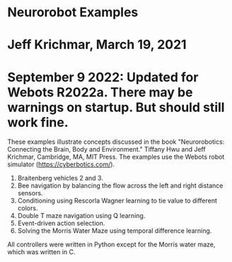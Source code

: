 # Neurorobot Examples
# Jeff Krichmar, March 19, 2021
#    September 9 2022: Updated for Webots R2022a.  There may be warnings on startup.  But should still work fine.
These examples illustrate concepts discussed in the book "Neurorobotics: Connecting the Brain, Body and Environment." Tiffany Hwu and Jeff Krichmar, Cambridge, MA, MIT Press. The examples use the Webots robot simulator (https://cyberbotics.com/). 

1) Braitenberg vehicles 2 and 3.
2) Bee navigation by balancing the flow across the left and right distance sensors.
3) Conditioning using Rescorla Wagner learning to tie value to different colors.
4) Double T maze navigation using Q learning.
5) Event-driven action selection.
6) Solving the Morris Water Maze using temporal difference learning.

All controllers were written in Python except for the Morris water maze, which was written in C.
 
